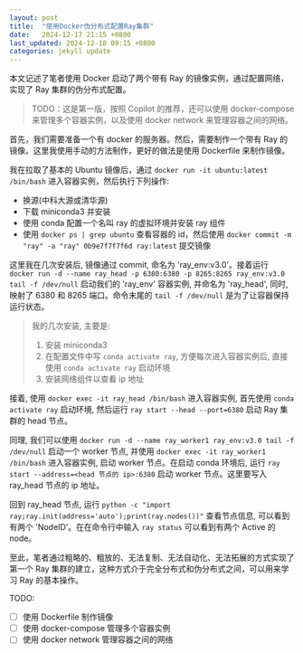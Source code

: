 ```yaml
---
layout: post
title:  "使用Docker伪分布式配置Ray集群"
date:   2024-12-17 21:15 +0800
last_updated: 2024-12-18 09:15 +0800
categories: jekyll update
---
```


本文记述了笔者使用 Docker 启动了两个带有 Ray 的镜像实例，通过配置网络，实现了 Ray 集群的伪分布式配置。
> TODO：这是第一版，按照 Copilot 的推荐，还可以使用 docker-compose 来管理多个容器实例，以及使用 docker network 来管理容器之间的网络。

首先，我们需要准备一个有 docker 的服务器。然后，需要制作一个带有 Ray 的镜像。这里我使用手动的方法制作，更好的做法是使用 Dockerfile 来制作镜像。

我在拉取了基本的 Ubuntu 镜像后，通过 `docker run -it ubuntu:latest /bin/bash` 进入容器实例，然后执行下列操作:

- 换源(中科大源或清华源)
- 下载 miniconda3 并安装
- 使用 conda 配置一个名叫 ray 的虚拟环境并安装 ray 组件
- 使用 `docker ps | grep ubuntu` 查看容器的 id，然后使用 `docker commit -m "ray" -a "ray" 0b9e7f7f7f6d ray:latest` 提交镜像

这里我在几次安装后, 镜像通过 commit, 命名为 'ray_env:v3.0'。接着运行 `docker run -d --name ray_head -p 6380:6380 -p 8265:8265 ray_env:v3.0 tail -f /dev/null` 启动我们的 'ray_env' 容器实例, 并命名为 'ray_head', 同时, 映射了 6380 和 8265 端口。命令末尾的 `tail -f /dev/null` 是为了让容器保持运行状态。
> 我的几次安装, 主要是:
>
> 1. 安装 miniconda3
> 2. 在配置文件中写 `conda activate ray`, 方便每次进入容器实例后, 直接使用 `conda activate ray` 启动环境
> 3. 安装网络组件以查看 ip 地址

接着, 使用 `docker exec -it ray_head /bin/bash` 进入容器实例, 首先使用 `conda activate ray` 启动环境, 然后运行 `ray start --head --port=6380` 启动 Ray 集群的 head 节点。

同理, 我们可以使用 `docker run -d --name ray_worker1 ray_env:v3.0 tail -f /dev/null` 启动一个 worker 节点, 并使用 `docker exec -it ray_worker1 /bin/bash` 进入容器实例, 启动 worker 节点。在启动 conda 环境后, 运行 `ray start --address=<head 节点的 ip>:6380` 启动 worker 节点。这里要写入 ray_head 节点的 ip 地址。

回到 ray_head 节点, 运行 `python -c "import ray;ray.init(address='auto');print(ray.nodes())"` 查看节点信息, 可以看到有两个 'NodeID'。在在命令行中输入 `ray status` 可以看到有两个 Active 的 node。

至此，笔者通过粗略的、粗放的、无法复制、无法自动化、无法拓展的方式实现了第一个 Ray 集群的建立，这种方式介于完全分布式和伪分布式之间，可以用来学习 Ray 的基本操作。

TODO:

- [ ] 使用 Dockerfile 制作镜像
- [ ] 使用 docker-compose 管理多个容器实例
- [ ] 使用 docker network 管理容器之间的网络

